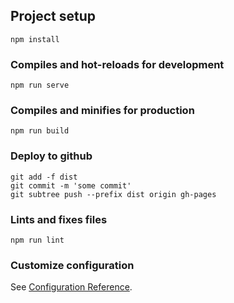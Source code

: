 

## Project setup

```
npm install
```

### Compiles and hot-reloads for development

```
npm run serve
```

### Compiles and minifies for production

```
npm run build
```

### Deploy to github

```
git add -f dist
git commit -m 'some commit'
git subtree push --prefix dist origin gh-pages
```

### Lints and fixes files

```
npm run lint
```

### Customize configuration

See [Configuration Reference](https://cli.vuejs.org/config/).

